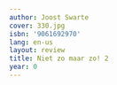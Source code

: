 ```yaml
---
author: Joost Swarte
cover: 330.jpg
isbn: '9061692970'
lang: en-us
layout: review
title: Niet zo maar zo! 2
year: 0
---
```


